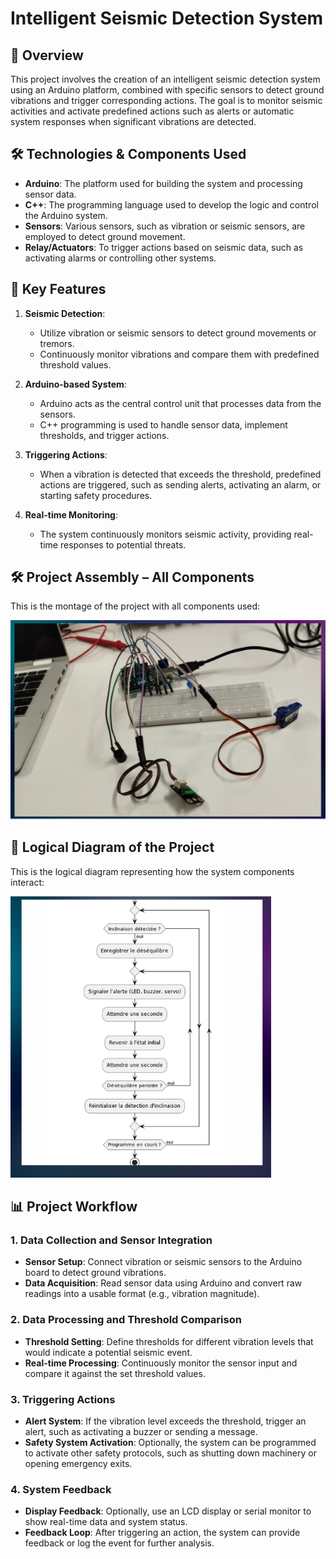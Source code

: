 # Intelligent Seismic Detection System

## 📖 Overview
This project involves the creation of an intelligent seismic detection system using an Arduino platform, combined with specific sensors to detect ground vibrations and trigger corresponding actions. The goal is to monitor seismic activities and activate predefined actions such as alerts or automatic system responses when significant vibrations are detected.

## 🛠 Technologies & Components Used
- **Arduino**: The platform used for building the system and processing sensor data.
- **C++**: The programming language used to develop the logic and control the Arduino system.
- **Sensors**: Various sensors, such as vibration or seismic sensors, are employed to detect ground movement.
- **Relay/Actuators**: To trigger actions based on seismic data, such as activating alarms or controlling other systems.

## 📝 Key Features
1. **Seismic Detection**:
   - Utilize vibration or seismic sensors to detect ground movements or tremors.
   - Continuously monitor vibrations and compare them with predefined threshold values.
   
2. **Arduino-based System**:
   - Arduino acts as the central control unit that processes data from the sensors.
   - C++ programming is used to handle sensor data, implement thresholds, and trigger actions.

3. **Triggering Actions**:
   - When a vibration is detected that exceeds the threshold, predefined actions are triggered, such as sending alerts, activating an alarm, or starting safety procedures.
   
4. **Real-time Monitoring**:
   - The system continuously monitors seismic activity, providing real-time responses to potential threats.

## 🛠️ Project Assembly – All Components

This is the montage of the project with all components used:

![Project Assembly](montage_projet.PNG)


## 🧩 Logical Diagram of the Project

This is the logical diagram representing how the system components interact:

![Logical Diagram](logigramme_projet.PNG)


## 📊 Project Workflow

### 1. Data Collection and Sensor Integration
- **Sensor Setup**: Connect vibration or seismic sensors to the Arduino board to detect ground vibrations.
- **Data Acquisition**: Read sensor data using Arduino and convert raw readings into a usable format (e.g., vibration magnitude).

### 2. Data Processing and Threshold Comparison
- **Threshold Setting**: Define thresholds for different vibration levels that would indicate a potential seismic event.
- **Real-time Processing**: Continuously monitor the sensor input and compare it against the set threshold values.

### 3. Triggering Actions
- **Alert System**: If the vibration level exceeds the threshold, trigger an alert, such as activating a buzzer or sending a message.
- **Safety System Activation**: Optionally, the system can be programmed to activate other safety protocols, such as shutting down machinery or opening emergency exits.

### 4. System Feedback
- **Display Feedback**: Optionally, use an LCD display or serial monitor to show real-time data and system status.
- **Feedback Loop**: After triggering an action, the system can provide feedback or log the event for further analysis.

